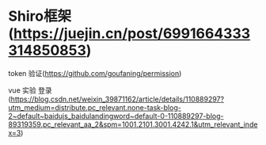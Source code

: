 # Shiro框架(https://juejin.cn/post/6991664333314850853)

token 验证(https://github.com/goufaning/permission)

vue 实验 登录(https://blog.csdn.net/weixin_39871162/article/details/110889297?utm_medium=distribute.pc_relevant.none-task-blog-2~default~baidujs_baidulandingword~default-0-110889297-blog-89319359.pc_relevant_aa_2&spm=1001.2101.3001.4242.1&utm_relevant_index=3)
